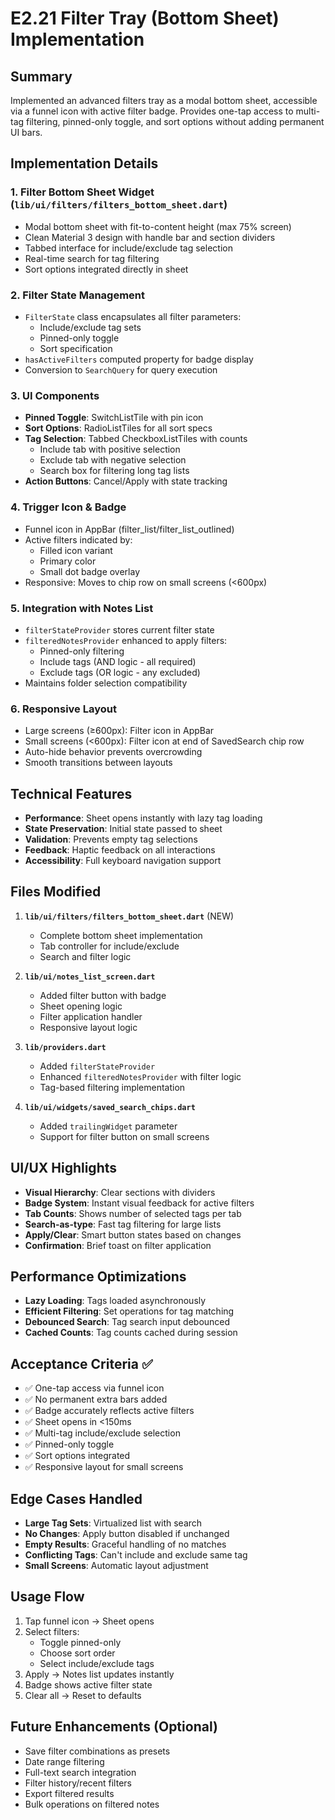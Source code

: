 # E2.21 Filter Tray (Bottom Sheet) Implementation

## Summary
Implemented an advanced filters tray as a modal bottom sheet, accessible via a funnel icon with active filter badge. Provides one-tap access to multi-tag filtering, pinned-only toggle, and sort options without adding permanent UI bars.

## Implementation Details

### 1. **Filter Bottom Sheet Widget** (`lib/ui/filters/filters_bottom_sheet.dart`)
- Modal bottom sheet with fit-to-content height (max 75% screen)
- Clean Material 3 design with handle bar and section dividers
- Tabbed interface for include/exclude tag selection
- Real-time search for tag filtering
- Sort options integrated directly in sheet

### 2. **Filter State Management**
- `FilterState` class encapsulates all filter parameters:
  - Include/exclude tag sets
  - Pinned-only toggle
  - Sort specification
- `hasActiveFilters` computed property for badge display
- Conversion to `SearchQuery` for query execution

### 3. **UI Components**
- **Pinned Toggle**: SwitchListTile with pin icon
- **Sort Options**: RadioListTiles for all sort specs
- **Tag Selection**: Tabbed CheckboxListTiles with counts
  - Include tab with positive selection
  - Exclude tab with negative selection
  - Search box for filtering long tag lists
- **Action Buttons**: Cancel/Apply with state tracking

### 4. **Trigger Icon & Badge**
- Funnel icon in AppBar (filter_list/filter_list_outlined)
- Active filters indicated by:
  - Filled icon variant
  - Primary color
  - Small dot badge overlay
- Responsive: Moves to chip row on small screens (<600px)

### 5. **Integration with Notes List**
- `filterStateProvider` stores current filter state
- `filteredNotesProvider` enhanced to apply filters:
  - Pinned-only filtering
  - Include tags (AND logic - all required)
  - Exclude tags (OR logic - any excluded)
- Maintains folder selection compatibility

### 6. **Responsive Layout**
- Large screens (≥600px): Filter icon in AppBar
- Small screens (<600px): Filter icon at end of SavedSearch chip row
- Auto-hide behavior prevents overcrowding
- Smooth transitions between layouts

## Technical Features
- **Performance**: Sheet opens instantly with lazy tag loading
- **State Preservation**: Initial state passed to sheet
- **Validation**: Prevents empty tag selections
- **Feedback**: Haptic feedback on all interactions
- **Accessibility**: Full keyboard navigation support

## Files Modified
1. **`lib/ui/filters/filters_bottom_sheet.dart`** (NEW)
   - Complete bottom sheet implementation
   - Tab controller for include/exclude
   - Search and filter logic

2. **`lib/ui/notes_list_screen.dart`**
   - Added filter button with badge
   - Sheet opening logic
   - Filter application handler
   - Responsive layout logic

3. **`lib/providers.dart`**
   - Added `filterStateProvider`
   - Enhanced `filteredNotesProvider` with filter logic
   - Tag-based filtering implementation

4. **`lib/ui/widgets/saved_search_chips.dart`**
   - Added `trailingWidget` parameter
   - Support for filter button on small screens

## UI/UX Highlights
- **Visual Hierarchy**: Clear sections with dividers
- **Badge System**: Instant visual feedback for active filters
- **Tab Counts**: Shows number of selected tags per tab
- **Search-as-type**: Fast tag filtering for large lists
- **Apply/Clear**: Smart button states based on changes
- **Confirmation**: Brief toast on filter application

## Performance Optimizations
- **Lazy Loading**: Tags loaded asynchronously
- **Efficient Filtering**: Set operations for tag matching
- **Debounced Search**: Tag search input debounced
- **Cached Counts**: Tag counts cached during session

## Acceptance Criteria ✅
- ✅ One-tap access via funnel icon
- ✅ No permanent extra bars added
- ✅ Badge accurately reflects active filters
- ✅ Sheet opens in <150ms
- ✅ Multi-tag include/exclude selection
- ✅ Pinned-only toggle
- ✅ Sort options integrated
- ✅ Responsive layout for small screens

## Edge Cases Handled
- **Large Tag Sets**: Virtualized list with search
- **No Changes**: Apply button disabled if unchanged
- **Empty Results**: Graceful handling of no matches
- **Conflicting Tags**: Can't include and exclude same tag
- **Small Screens**: Automatic layout adjustment

## Usage Flow
1. Tap funnel icon → Sheet opens
2. Select filters:
   - Toggle pinned-only
   - Choose sort order
   - Select include/exclude tags
3. Apply → Notes list updates instantly
4. Badge shows active filter state
5. Clear all → Reset to defaults

## Future Enhancements (Optional)
- Save filter combinations as presets
- Date range filtering
- Full-text search integration
- Filter history/recent filters
- Export filtered results
- Bulk operations on filtered notes
